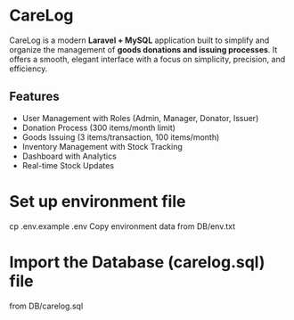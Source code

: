 # CareLog
CareLog is a modern **Laravel + MySQL** application built to simplify and organize the management of **goods donations and issuing processes**.   It offers a smooth, elegant interface with a focus on simplicity, precision, and efficiency.


## Features
- User Management with Roles (Admin, Manager, Donator, Issuer)
- Donation Process (300 items/month limit)
- Goods Issuing (3 items/transaction, 100 items/month)
- Inventory Management with Stock Tracking
- Dashboard with Analytics
- Real-time Stock Updates


# Set up environment file
cp .env.example .env
Copy environment data from DB/env.txt 

# Import the Database (carelog.sql) file
from DB/carelog.sql
